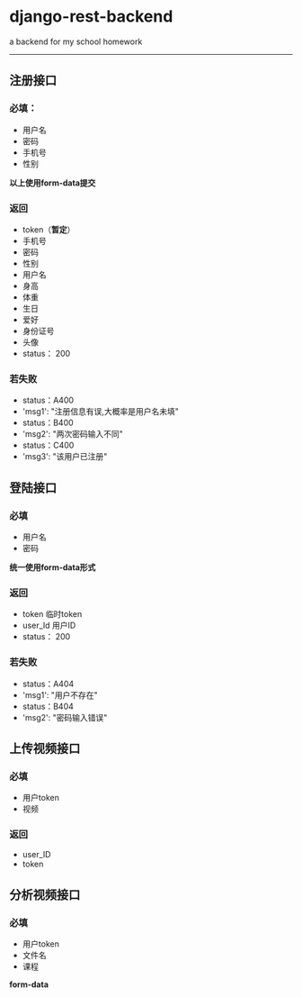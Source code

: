 # django-rest-backend

a  backend for my school homework

---

## 注册接口

### 必填：

* 用户名
* 密码
* 手机号
* 性别


**以上使用form-data提交**

### 返回

* token（**暂定**）
* 手机号
* 密码
* 性别
* 用户名
* 身高
* 体重
* 生日
* 爱好
* 身份证号
* 头像
* status： 200

### 若失败

* status：A400
* 'msg1': "注册信息有误,大概率是用户名未填"
* status：B400
* 'msg2': "两次密码输入不同"
* status：C400
* 'msg3': "该用户已注册"

## 登陆接口

### 必填

* 用户名
* 密码

**统一使用form-data形式**

### 返回

* token 临时token
* user_Id 用户ID
* status： 200

### 若失败

* status：A404
* 'msg1': "用户不存在"
* status：B404
* 'msg2': "密码输入错误"

## 上传视频接口

### 必填

* 用户token
* 视频

### 返回

* user_ID
* token

## 分析视频接口

### 必填

* 用户token
* 文件名
* 课程

**form-data**
